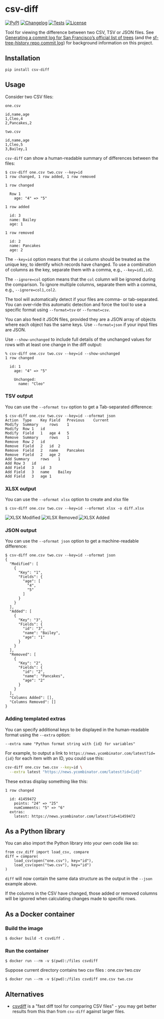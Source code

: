 # csv-diff

[![PyPI](https://img.shields.io/pypi/v/csv-diff.svg)](https://pypi.org/project/csv-diff/)
[![Changelog](https://img.shields.io/github/v/release/simonw/csv-diff?include_prereleases&label=changelog)](https://github.com/simonw/csv-diff/releases)
[![Tests](https://github.com/simonw/csv-diff/workflows/Test/badge.svg)](https://github.com/simonw/csv-diff/actions?query=workflow%3ATest)
[![License](https://img.shields.io/badge/license-Apache%202.0-blue.svg)](https://github.com/simonw/csv-diff/blob/main/LICENSE)

Tool for viewing the difference between two CSV, TSV or JSON files. See [Generating a commit log for San Francisco’s official list of trees](https://simonwillison.net/2019/Mar/13/tree-history/) (and the [sf-tree-history repo commit log](https://github.com/simonw/sf-tree-history/commits)) for background information on this project.

## Installation

    pip install csv-diff

## Usage

Consider two CSV files:

`one.csv`

    id,name,age
    1,Cleo,4
    2,Pancakes,2

`two.csv`

    id,name,age
    1,Cleo,5
    3,Bailey,1

`csv-diff` can show a human-readable summary of differences between the files:

    $ csv-diff one.csv two.csv --key=id
    1 row changed, 1 row added, 1 row removed

    1 row changed

      Row 1
        age: "4" => "5"

    1 row added

      id: 3
      name: Bailey
      age: 1

    1 row removed

      id: 2
      name: Pancakes
      age: 2

The `--key=id` option means that the `id` column should be treated as the unique key, to identify which records have changed. To use a combination of columns as the key, separate them with a comma, e.g., `--key=id1,id2`.

The `--ignore=col` option means that the `col` column will be ignored during the comparison. To ignore multiple columns, separate them with a comma, 
e.g., `--ignore=col1,col2`.

The tool will automatically detect if your files are comma- or tab-separated. You can over-ride this automatic detection and force the tool to use a specific format using `--format=tsv` or `--format=csv`.

You can also feed it JSON files, provided they are a JSON array of objects where each object has the same keys. Use `--format=json` if your input files are JSON.

Use `--show-unchanged` to include full details of the unchanged values for rows with at least one change in the diff output:

    % csv-diff one.csv two.csv --key=id --show-unchanged
    1 row changed

      id: 1
        age: "4" => "5"

        Unchanged:
          name: "Cleo"

### TSV output

You can use the `--oformat tsv` option to get a Tab-separated difference:

    $ csv-diff one.csv two.csv --key=id --oformat json
    Action	Type	Key	Field	Previous	Current
    Modify	Summary		rows	1	
    Modify	Row	1	id		
    Modify	Field	1	age	4	5
    Remove	Summary		rows	1	
    Remove	Row	2	id		
    Remove	Field	2	id	2	
    Remove	Field	2	name	Pancakes	
    Remove	Field	2	age	2	
    Add	Summary		rows	1	
    Add	Row	3	id		
    Add	Field	3	id	3	
    Add	Field	3	name	Bailey	
    Add	Field	3	age	1	

### XLSX output

You can use the `--oformat xlsx` option to create and xlsx file

    $ csv-diff one.csv two.csv --key=id --oformat xlsx -o diff.xlsx

![XLSX Modified](./imgs/xlsx-modified.jpg)
![XLSX Removed](./imgs/xlsx-removed.jpg)
![XLSX Added](./imgs/xlsx-added.jpg)

### JSON output

You can use the `--oformat json` option to get a machine-readable difference:

    $ csv-diff one.csv two.csv --key=id --oformat json
    {
      "Modified": [
        {
          "Key": "1",
          "Fields": {
            "age": [
              "4",
              "5"
            ]
          }
        }
      ],
      "Added": [
        {
          "Key": "3",
          "Fields": {
            "id": "3",
            "name": "Bailey",
            "age": "1"
          }
        }
      ],
      "Removed": [
        {
          "Key": "2",
          "Fields": {
            "id": "2",
            "name": "Pancakes",
            "age": "2"
          }
        }
      ],
      "Columns Added": [],
      "Columns Removed": []
    }



### Adding templated extras

You can specify additional keys to be displayed in the human-readable format using the `--extra` option:

    --extra name "Python format string with {id} for variables"

For example, to output a link to `https://news.ycombinator.com/latest?id={id}` for each item with an ID, you could use this:

```bash
csv-diff one.csv two.csv --key=id \
  --extra latest "https://news.ycombinator.com/latest?id={id}"
```
These extras display something like this:
```
1 row changed

  id: 41459472
    points: "24" => "25"
    numComments: "5" => "6"
  extras:
    latest: https://news.ycombinator.com/latest?id=41459472
```

## As a Python library

You can also import the Python library into your own code like so:

    from csv_diff import load_csv, compare
    diff = compare(
        load_csv(open("one.csv"), key="id"),
        load_csv(open("two.csv"), key="id")
    )

`diff` will now contain the same data structure as the output in the `--json` example above.

If the columns in the CSV have changed, those added or removed columns will be ignored when calculating changes made to specific rows.

## As a Docker container

### Build the image

    $ docker build -t csvdiff .

### Run the container

    $ docker run --rm -v $(pwd):/files csvdiff

Suppose current directory contains two csv files : one.csv two.csv

    $ docker run --rm -v $(pwd):/files csvdiff one.csv two.csv
    
## Alternatives

- [csvdiff](https://github.com/aswinkarthik/csvdiff) is a "fast diff tool for comparing CSV files" - you may get better results from this than from `csv-diff` against larger files.
